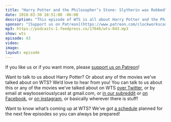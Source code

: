 ```yaml
---
title: "Harry Potter and the Philosopher’s Stone: Slytherin was Robbed"
date: 2018-03-30 10:51:00 -06:00
description: "This episode of WTS is all about Harry Potter and the Philosopher's Stone. We're focusing only on the movie, and trying our darndest not to turn this into an episode about the book(s). We talk about why the chosen one is a boy, the ethics fat shaming, and whether the Sorting Hat is inherently monstrous."
sponsor: "[Support us on Patreon](https://www.patreon.com/clockworkscast)"
mp3: https://podcasts-1.feedpress.co/17646/wts-043.mp3
show: wts
episode: 43
video:
image:
layout: episode
---
```


If you like us or if you want more, please [support us on Patreon](https://www.patreon.com/clockworkscast)!

Want to talk to us about Harry Potter? Or about any of the movies we’ve talked about on WTS? We’d love to hear from you! You can talk to us about this or any of the movies we’ve talked about on WTS [over Twitter](http://www.twitter.com/wtscast), or by email at waytooseriouslycast at gmail.com, or [in our subreddit](https://www.reddit.com/r/Goodstuff_fm/) or [on Facebook](http://www.facebook.com/wtscast), or [on instagram](https://www.instagram.com/waytooseriously/), or basically wherever there is stuff!

Want to know what’s coming up at WTS? We’ve got [a schedule](https://docs.google.com/document/d/1f6fvTgbzQOCUD_potL6mWClmSC3D2cOBgKz36OwSC68) planned for the next few episodes so you can always be prepared!

